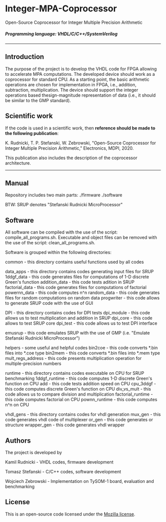 # Integer-MPA-Coprocessor
Open-Source Coprocessor for Integer Multiple Precision Arithmetic

##### Programming language: VHDL/C/C++/SystemVerilog

---
## Introduction
The purpose of the project is to develop the VHDL code for FPGA allowing to accelerate MPA computations. The developed device should work as a coprocessor for standard CPU. As a starting point, the basic arithmetic operations are chosen for implementation in FPGA, i.e., addition, subtraction, multiplication. The device should support the integer operations based thesign-magnitude representation of data (i.e., it should be similar to the GMP standard).

## Scientific work
If the code is used in a scientific work, then **reference should be made to the following publication**:

K. Rudnicki, T. P. Stefanski, W. Zebrowski, "Open-Source Coprocessor for Integer Multiple Precision Arithmetic," Electronics, MDPI, 2020.

This publication also includes the description of the coprocessor architecture.

---
## Manual
Repository includes two main parts:
./firmware
./software

BTW: SRUP denotes "Stefanski Rudnicki MicroProcessor"

## Software
All software can be compiled with the use of the script: compile_all_programs.sh. Executable and object files can be removed with the use of the script: clean_all_programs.sh.

Software is grouped within the following directories:

common - this directory contains useful functions used by all codes

data_apps - this directory contains codes generating input files for SRUP
    1ddgf_data - this code generates files for computations of 1-D discrete Green's function
    addition_data - this code tests adition in SRUP
    factorial_data - this code generates files for computations of factorial
    powernn_data - this code computes n^n
    random_data - this code generates files for random computations on random data
    progwriter - this code allows to generate SRUP code with the use of GUI

DPI - this directory contains codes for DPI tests
    dpi_module - this code allows us to test multiplication and addition in SRUP
    dpi_core - this code allows to test SRUP core
    dpi_test - this code allows us to test DPI interface

emusrup - this code emulates SRUP with the use of GMP (i.e. "Emulate Stefanski Rudnicki MicroProcessor") 

helpers - some useful and helpful codes
    bin2coe - this code converts *.bin files into *.coe type
    bin2mem - this code converts *.bin files into *.mem type
    mult_regs_address - this code presents multiplication operation for multiple-precision numbers

runtime - this directory contains codes executable on CPU for SRUP benchmarking
    1ddgf_runtime - this code computes 1-D discrete Green's function on CPU
    add - this code tests addition speed on CPU
    cpu_3ddgf - this code computes discrete Green's function on CPU
    div_vs_mult - this code allows us to compare division and multiplication
    factorial_runtime - this code computes factorial on CPU
    pownn_runtime - this code computes n^n on CPU

vhdl_gens - this directory contains codes for vhdl generation
    mux_gen - this code generates vhdl code of multiplexer
    or_gen - this code generates or structure
    wrapper_gen - this code generates vhdl wrapper

## Authors
The project is developed by

Kamil Rudnicki - VHDL codes, firmware development

Tomasz Stefanski - C/C++ codes, software development

Wojciech Zebrowski - Implementation on TySOM-1 board, evaluation and benchmarking

## License
This is an open-source code licensed under the [Mozilla license](LICENSE).
